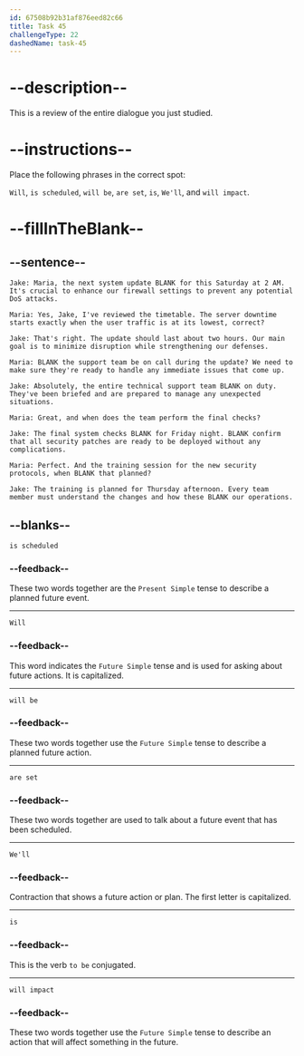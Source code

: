 ```yaml
---
id: 67508b92b31af876eed82c66
title: Task 45
challengeType: 22
dashedName: task-45
---
```


<!-- REVIEW -->

# --description--

This is a review of the entire dialogue you just studied.

# --instructions--

Place the following phrases in the correct spot:

`Will`, `is scheduled`, `will be`, `are set`, `is`, `We'll`, and `will impact`.

# --fillInTheBlank--

## --sentence--

`Jake: Maria, the next system update BLANK for this Saturday at 2 AM. It's crucial to enhance our firewall settings to prevent any potential DoS attacks.`

`Maria: Yes, Jake, I've reviewed the timetable. The server downtime starts exactly when the user traffic is at its lowest, correct?`

`Jake: That's right. The update should last about two hours. Our main goal is to minimize disruption while strengthening our defenses.`

`Maria: BLANK the support team be on call during the update? We need to make sure they're ready to handle any immediate issues that come up.`

`Jake: Absolutely, the entire technical support team BLANK on duty. They've been briefed and are prepared to manage any unexpected situations.`

`Maria: Great, and when does the team perform the final checks?`

`Jake: The final system checks BLANK for Friday night. BLANK confirm that all security patches are ready to be deployed without any complications.`

`Maria: Perfect. And the training session for the new security protocols, when BLANK that planned?`

`Jake: The training is planned for Thursday afternoon. Every team member must understand the changes and how these BLANK our operations.`

## --blanks--

`is scheduled`

### --feedback--

These two words together are the `Present Simple` tense to describe a planned future event.

---

`Will`

### --feedback--

This word indicates the `Future Simple` tense and is used for asking about future actions. It is capitalized.

---

`will be`

### --feedback--

These two words together use the `Future Simple` tense to describe a planned future action.

---

`are set`

### --feedback--

These two words together are used to talk about a future event that has been scheduled.

---

`We'll`

### --feedback--

Contraction that shows a future action or plan. The first letter is capitalized.

---

`is`

### --feedback--

This is the verb `to be` conjugated.

---

`will impact`

### --feedback--

These two words together use the `Future Simple` tense to describe an action that will affect something in the future.
